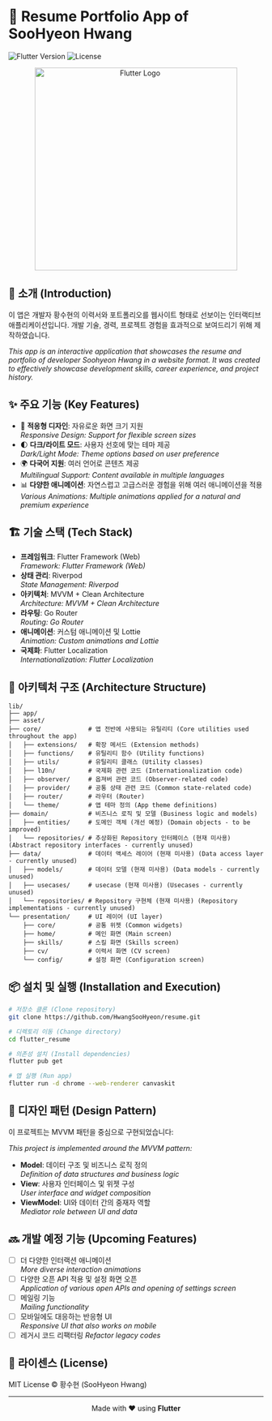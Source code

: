# 📝 Resume Portfolio App of SooHyeon Hwang

![Flutter Version](https://img.shields.io/badge/flutter-3.29.0+-blue.svg)
![License](https://img.shields.io/badge/license-MIT-green.svg)

<div align="center">
  <img src="https://raw.githubusercontent.com/flutter/website/master/src/_assets/image/flutter-lockup.png" alt="Flutter Logo" width="400"/>
</div>

## 📱 소개 (Introduction)

이 앱은 개발자 황수현의 이력서와 포트폴리오를 웹사이트 형태로 선보이는 인터랙티브 애플리케이션입니다. 개발 기술, 경력, 프로젝트 경험을 효과적으로 보여드리기 위해 제작하였습니다.

_This app is an interactive application that showcases the resume and portfolio of developer Soohyeon Hwang in a website format. It was created to effectively showcase development skills, career experience, and project history._

## ✨ 주요 기능 (Key Features)

- 🔄 **적응형 디자인**: 자유로운 화면 크기 지원  
  _Responsive Design: Support for flexible screen sizes_
- 🌓 **다크/라이트 모드**: 사용자 선호에 맞는 테마 제공  
  _Dark/Light Mode: Theme options based on user preference_
- 🌍 **다국어 지원**: 여러 언어로 콘텐츠 제공  
  _Multilingual Support: Content available in multiple languages_
- 📊 **다양한 애니메이션**: 자연스럽고 고급스러운 경험을 위해 여러 애니메이션을 적용  
  _Various Animations: Multiple animations applied for a natural and premium experience_

## 🏗️ 기술 스택 (Tech Stack)

- **프레임워크**: Flutter Framework (Web)  
  _Framework: Flutter Framework (Web)_
- **상태 관리**: Riverpod  
  _State Management: Riverpod_
- **아키텍처**: MVVM + Clean Architecture  
  _Architecture: MVVM + Clean Architecture_
- **라우팅**: Go Router  
  _Routing: Go Router_
- **애니메이션**: 커스텀 애니메이션 및 Lottie  
  _Animation: Custom animations and Lottie_
- **국제화**: Flutter Localization  
  _Internationalization: Flutter Localization_

## 🧩 아키텍처 구조 (Architecture Structure)

```
lib/
├── app/
├── asset/
├── core/             # 앱 전반에 사용되는 유틸리티 (Core utilities used throughout the app)
│   ├── extensions/   # 확장 메서드 (Extension methods)
│   ├── functions/    # 유틸리티 함수 (Utility functions)
│   ├── utils/        # 유틸리티 클래스 (Utility classes)
│   ├── l10n/         # 국제화 관련 코드 (Internationalization code)
│   ├── observer/     # 옵져버 관련 코드 (Observer-related code)
│   ├── provider/     # 공통 상태 관련 코드 (Common state-related code)
│   ├── router/       # 라우터 (Router)
│   └── theme/        # 앱 테마 정의 (App theme definitions)
├── domain/           # 비즈니스 로직 및 모델 (Business logic and models)
│   ├── entities/     # 도메인 객체 (개선 예정) (Domain objects - to be improved)
│   └── repositories/ # 추상화된 Repository 인터페이스 (현재 미사용) (Abstract repository interfaces - currently unused)
├── data/             # 데이터 액세스 레이어 (현재 미사용) (Data access layer - currently unused)
│   ├── models/       # 데이터 모델 (현재 미사용) (Data models - currently unused)
│   ├── usecases/     # usecase (현재 미사용) (Usecases - currently unused)
│   └── repositories/ # Repository 구현체 (현재 미사용) (Repository implementations - currently unused)
└── presentation/     # UI 레이어 (UI layer)
    ├── core/         # 공통 위젯 (Common widgets)
    ├── home/         # 메인 화면 (Main screen)
    ├── skills/       # 스킬 화면 (Skills screen)
    ├── cv/           # 이력서 화면 (CV screen)
    └── config/       # 설정 화면 (Configuration screen)
```

## 📦 설치 및 실행 (Installation and Execution)

```bash
# 저장소 클론 (Clone repository)
git clone https://github.com/HwangSooHyeon/resume.git

# 디렉토리 이동 (Change directory)
cd flutter_resume

# 의존성 설치 (Install dependencies)
flutter pub get

# 앱 실행 (Run app)
flutter run -d chrome --web-renderer canvaskit
```

## 📐 디자인 패턴 (Design Pattern)

이 프로젝트는 MVVM 패턴을 중심으로 구현되었습니다:

_This project is implemented around the MVVM pattern:_

- **Model**: 데이터 구조 및 비즈니스 로직 정의  
  _Definition of data structures and business logic_
- **View**: 사용자 인터페이스 및 위젯 구성  
  _User interface and widget composition_
- **ViewModel**: UI와 데이터 간의 중재자 역할  
  _Mediator role between UI and data_

## 🔜 개발 예정 기능 (Upcoming Features)

- [ ] 더 다양한 인터랙션 애니메이션  
       _More diverse interaction animations_
- [ ] 다양한 오픈 API 적용 및 설정 화면 오픈  
       _Application of various open APIs and opening of settings screen_
- [ ] 메일링 기능  
       _Mailing functionality_
- [ ] 모바일에도 대응하는 반응형 UI  
       _Responsive UI that also works on mobile_
- [ ] 레거시 코드 리팩터링
      _Refactor legacy codes_

## 📝 라이센스 (License)

MIT License © 황수현 (SooHyeon Hwang)

---

<div align="center">
  <p>
    Made with ❤️ using <b>Flutter</b>
  </p>
</div>
